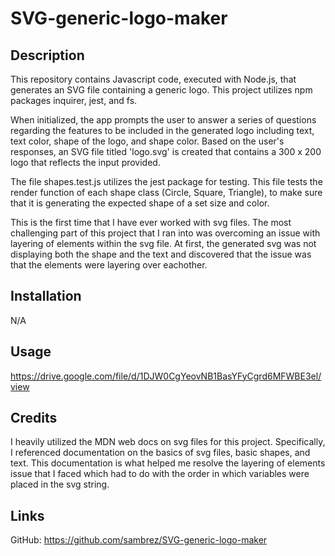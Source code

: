 # SVG-generic-logo-maker

## Description

This repository contains Javascript code, executed with Node.js, that generates an SVG file containing a generic logo. This project utilizes npm packages inquirer, jest, and fs. 

When initialized, the app prompts the user to answer a series of questions regarding the features to be included in the generated logo including text, text color, shape of the logo, and shape color. Based on the user's responses, an SVG file titled 'logo.svg' is created that contains a 300 x 200 logo that reflects the input provided.

The file shapes.test.js utilizes the jest package for testing. This file tests the render function of each shape class (Circle, Square, Triangle), to make sure that it is generating the expected shape of a set size and color. 

This is the first time that I have ever worked with svg files. The most challenging part of this project that I ran into was overcoming an issue with layering of elements within the svg file. At first, the generated svg was not displaying both the shape and the text and discovered that the issue was that the elements were layering over eachother. 


## Installation
N/A

## Usage
https://drive.google.com/file/d/1DJW0CgYeovNB1BasYFyCgrd6MFWBE3el/view

## Credits
I heavily utilized the MDN web docs on svg files for this project. Specifically, I referenced documentation on the basics of svg files, basic shapes, and text. This documentation is what helped me resolve the layering of elements issue that I faced which had to do with the order in which variables were placed in the svg string. 


## Links
GitHub: https://github.com/sambrez/SVG-generic-logo-maker